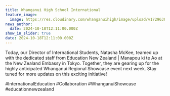 ```yaml
---
title: Whanganui High School International
feature_image:
  image: https://res.cloudinary.com/whanganuihigh/image/upload/v1729638654/News/nat.jpg
news_author:
  date: 2024-10-18T12:11:00.000Z
show_in_slider: true
date: 2024-10-18T12:11:00.000Z
---
```

Today, our Director of International Students, Natasha McKee, teamed up with the dedicated staff from Education New Zealand | Manapou ki te Ao at the New Zealand Embassy in Tokyo. Together, they are gearing up for the highly anticipated Whanganui Regional Showcase event next week. Stay tuned for more updates on this exciting initiative!

\#InternationalEducation #Collaboration #WhanganuiShowcase #educationnewzealand
